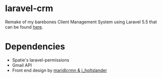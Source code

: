 # laravel-crm
Remake of my barebones Client Management System using Laravel 5.5 that can be found <a href="https://github.com/kkamara/crm">here</a>.

# Dependencies
<ul>
<li>Spatie's laravel-permissions
<li>Gmail API
<li>Front end design by <a href="https://codepen.io/j_holtslander/pen/XmpMEp">maridlcrmn & j_holtslander</a>
</ul>
